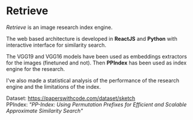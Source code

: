 
# Retrieve

_Retrieve_ is an image research index engine. 

The web based architecture is developed in **ReactJS** and **Python** with interactive interface for similarity search.

The VGG19 and VGG16 models have been used as embeddings extractors for the images (finetuned and not). Then **PPIndex** has been used as index engine for the research.

I've also made a statistical analysis of the performance of the research engine and the limitations of the index.

Dataset: https://paperswithcode.com/dataset/sketch \
PPIndex: _"PP-Index: Using Permutation Prefixes for Efficient and Scalable Approximate Similarity Search"_


